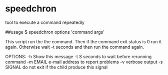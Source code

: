 # speedchron
tool to execute a command repeatedly

##usage
$ speedchron options 'command args'

This script run the the command. Then if the command exit status is 0 run it again. 
Otherwise wait -t seconds and then run the command again.

OPTIONS:
   -h           Show this message
   -t S         seconds to wait before rerunning command 
   -m EMAIL     e-mail address to report problems
   -v           verbose output
   -s SIGNAL    do not exit if the child produce this signal

